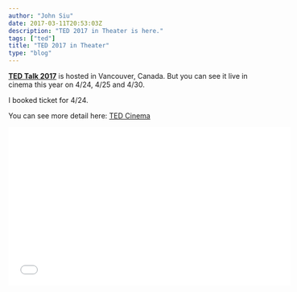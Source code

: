 ```yaml
---
author: "John Siu"
date: 2017-03-11T20:53:03Z
description: "TED 2017 in Theater is here."
tags: ["ted"]
title: "TED 2017 in Theater"
type: "blog"
---
```


**[TED Talk 2017](//www.ted.com)** is hosted in Vancouver, Canada. But you can see it live in cinema this year on 4/24, 4/25 and 4/30.
<!--more-->

I booked ticket for 4/24.

You can see more detail here: [TED Cinema](//tedcinema.com)

<iframe width="560" height="315" src="//www.youtube.com/embed/frwwE9PCILU?rel=0" frameborder="0" allowfullscreen></iframe>
